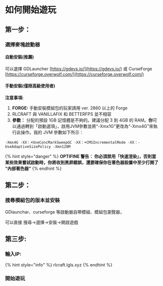 # 如何開始遊玩

## 第一步：

### 選擇麥塊啟動器

#### **自動安裝(推薦)**

可以選擇 GDLauncher [https://gdevs.io/](https://gdevs.io/) 或 CurseForge [https://curseforge.overwolf.com/](https://curseforge.overwolf.com/)

#### **手動安裝(僅限高級使用者)**

**注意事項:**

1. &#x20;**FORGE:** 手動安裝模組包的玩家請用 ver. 2860 以上的 Forge
2. RLCRAFT 與 VANILLAFIX 和 BETTERFPS 並不相容
3. **參數：** 分配的預設 1GB 記憶體是不夠的。建議分配 3 到 4GB 的 RAM。**你**可以通過轉到「啟動選項」，啟用JVM參數並將“-Xmx1G”更改為“-Xmx4G”來執行此操作。我的 JVM 參數如下所示：

```
-Xmx4G -XX：+UseConcMarkSweepGC -XX：+CMSIncrementalMode -XX：-UseAdaptiveSizePolicy -Xmn128M
```

{% hint style="danger" %}
**OPTIFINE 警告： 你必須禁用「快速渲染」，否則當某些效果嘗試啟動時，你將收到黑屏錯誤，還要確保你在著色器設置中至少打開了 “內部著色器”**
{% endhint %}

## 第二步：

### 搜尋模組包的版本並安裝

GDlaunchar、curseforge 等啟動器自帶模組、模組包瀏覽器，

可以直接 搜尋→選擇→安裝→開啟遊戲

## 第三步:

### 輸入IP:&#x20;

{% hint style="info" %}
rlcraft.lgls.xyz
{% endhint %}

### 開始遊玩
